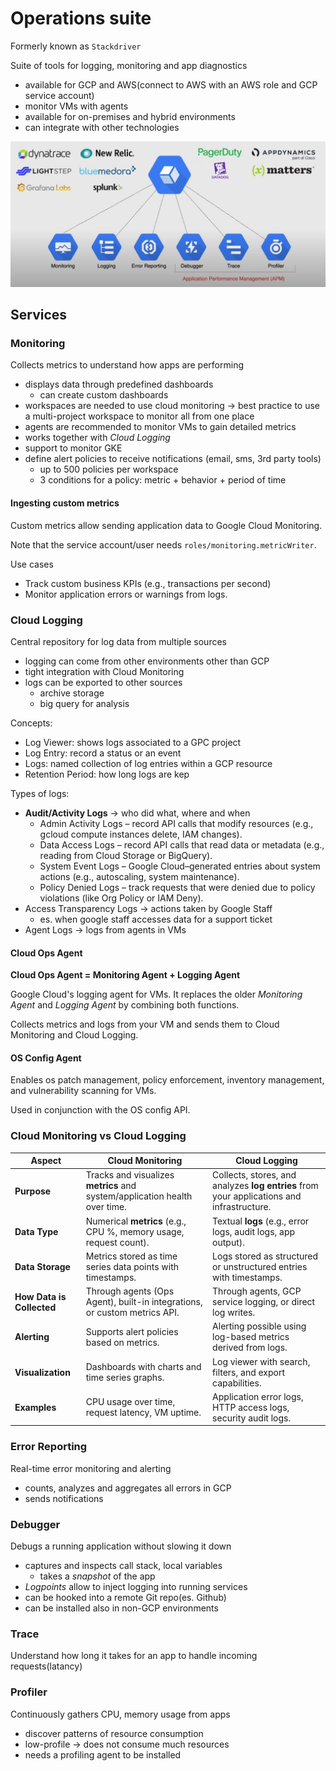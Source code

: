 # Operations suite

Formerly known as `Stackdriver`

Suite of tools for logging, monitoring and app diagnostics

- available for GCP and AWS(connect to AWS with an AWS role and GCP service account)
- monitor VMs with agents
- available for on-premises and hybrid environments
- can integrate with other technologies

![Tools](ch13.1-operations-suite.tools.png)

## Services

### Monitoring

Collects metrics to understand how apps are performing

- displays data through predefined dashboards
  - can create custom dashboards
- workspaces are needed to use cloud monitoring -> best practice to use a multi-project workspace to monitor all from one place
- agents are recommended to monitor VMs to gain detailed metrics
- works together with _Cloud Logging_
- support to monitor GKE
- define alert policies to receive notifications (email, sms, 3rd party tools)
  - up to 500 policies per workspace
  - 3 conditions for a policy: metric + behavior + period of time

#### Ingesting custom metrics

Custom metrics allow sending application data to Google Cloud Monitoring.

Note that the service account/user needs `roles/monitoring.metricWriter`.

Use cases

- Track custom business KPIs (e.g., transactions per second)
- Monitor application errors or warnings from logs.

### Cloud Logging

Central repository for log data from multiple sources

- logging can come from other environments other than GCP
- tight integration with Cloud Monitoring
- logs can be exported to other sources
  - archive storage
  - big query for analysis

Concepts:

- Log Viewer: shows logs associated to a GPC project
- Log Entry: record a status or an event
- Logs: named collection of log entries within a GCP resource
- Retention Period: how long logs are kep

Types of logs:

- **Audit/Activity Logs** -> who did what, where and when
  - Admin Activity Logs – record API calls that modify resources (e.g., gcloud compute instances delete, IAM changes).
  - Data Access Logs – record API calls that read data or metadata (e.g., reading from Cloud Storage or BigQuery).
  - System Event Logs – Google Cloud–generated entries about system actions (e.g., autoscaling, system maintenance).
  - Policy Denied Logs – track requests that were denied due to policy violations (like Org Policy or IAM Deny).
- Access Transparency Logs -> actions taken by Google Staff
  - es. when google staff accesses data for a support ticket
- Agent Logs -> logs from agents in VMs

#### Cloud Ops Agent

**Cloud Ops Agent = Monitoring Agent + Logging Agent**

Google Cloud's logging agent for VMs. It replaces the older *Monitoring Agent* and *Logging Agent* by combining both functions.

Collects metrics and logs from your VM and sends them to Cloud Monitoring and Cloud Logging.

#### OS Config Agent

Enables os patch management, policy enforcement, inventory management, and vulnerability scanning for VMs.

Used in conjunction with the OS config API.

### Cloud Monitoring vs Cloud Logging

| Aspect               | Cloud Monitoring                             | Cloud Logging                               |
|----------------------|---------------------------------------------|---------------------------------------------|
| **Purpose**           | Tracks and visualizes **metrics** and system/application health over time. | Collects, stores, and analyzes **log entries** from your applications and infrastructure. |
| **Data Type**         | Numerical **metrics** (e.g., CPU %, memory usage, request count). | Textual **logs** (e.g., error logs, audit logs, app output). |
| **Data Storage**      | Metrics stored as time series data points with timestamps. | Logs stored as structured or unstructured entries with timestamps. |
| **How Data is Collected** | Through agents (Ops Agent), built-in integrations, or custom metrics API. | Through agents, GCP service logging, or direct log writes. |
| **Alerting**          | Supports alert policies based on metrics. | Alerting possible using log-based metrics derived from logs. |
| **Visualization**     | Dashboards with charts and time series graphs. | Log viewer with search, filters, and export capabilities. |
| **Examples**          | CPU usage over time, request latency, VM uptime. | Application error logs, HTTP access logs, security audit logs. |


### Error Reporting

Real-time error monitoring and alerting

- counts, analyzes and aggregates all errors in GCP
- sends notifications

### Debugger

Debugs a running application without slowing it down

- captures and inspects call stack, local variables
  - takes a _snapshot_ of the app
- _Logpoints_ allow to inject logging into running services
- can be hooked into a remote Git repo(es. Github)
- can be installed also in non-GCP environments

### Trace

Understand how long it takes for an app to handle incoming requests(latancy)

### Profiler

Continuously gathers CPU, memory usage from apps

- discover patterns of resource consumption
- low-profile -> does not consume much resources
- needs a profiling agent to be installed
